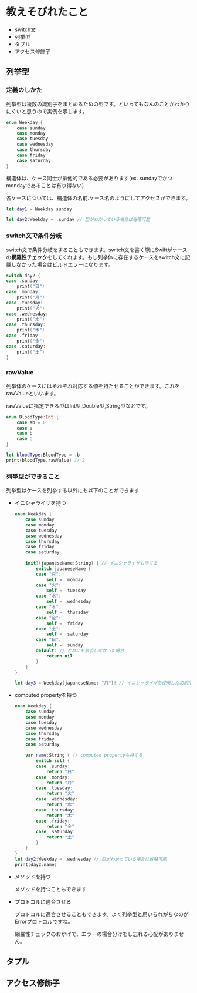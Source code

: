 # 教えそびれたこと

- switch文
- 列挙型
- タプル
- アクセス修飾子

## 列挙型

### 定義のしかた

列挙型は複数の識別子をまとめるための型です。といってもなんのことかわかりにくいと思うので実例を示します。

```swift
enum Weekday {
    case sunday
    case monday
    case tuesday
    case wednesday
    case thursday
    case friday
    case saturday
}
```

構造体は、ケース同士が排他的である必要があります(ex. sundayでかつmondayであることは有り得ない)

各ケースについては、構造体の名前.ケース名のようにしてアクセスができます。

```swift
let day1 = Weekday.sunday

let day2:Weekday = .sunday // 型がわかっている場合は省略可能
```

### switch文で条件分岐

switch文で条件分岐をすることもできます。switch文を書く際にSwiftがケースの**網羅性チェック**をしてくれます。もし列挙体に存在するケースをswitch文に記載しなかった場合はビルドエラーになります。

```swift
switch day2 {
case .sunday:
    print("日")
case .monday:
    print("月")
case .tuesday:
    print("火")
case .wednesday:
    print("水")
case .thursday:
    print("木")
case .friday:
    print("金")
case .saturday:
    print("土")
}
```

### rawValue

列挙体のケースにはそれぞれ対応する値を持たせることができます。これをrawValueといいます。

rawValueに指定できる型はInt型,Double型,String型などです。

```swift
enum BloodType:Int {
    case ab = 0
    case a
    case b
    case o
}

let bloodType:BloodType = .b
print(bloodType.rawValue) // 2
```

### 列挙型ができること

列挙型はケースを列挙する以外にも以下のことができます

- イニシャライザを持つ

    ```swift
    enum Weekday {
        case sunday
        case monday
        case tuesday
        case wednesday
        case thursday
        case friday
        case saturday
        
        init?(japaneseName:String) { // イニシャライザも持てる
            switch japaneseName {
            case "月":
                self = .monday
            case "火":
                self = .tuesday
            case "水":
                self = .wednesday
            case "木":
                self = .thursday
            case "金":
                self = .friday
            case "土":
                self = .saturday
            case "日":
                self = .sunday
            default: // どれにも該当しなかった場合
                return nil
            }
        }
    }

    let day3 = Weekday(japaneseName: "月")! // イニシャライザを使用した初期化
    ```

- computed propertyを持つ

    ```swift
    enum Weekday {
        case sunday
        case monday
        case tuesday
        case wednesday
        case thursday
        case friday
        case saturday
        
        var name:String { // computed propertyも持てる
            switch self {
            case .sunday:
                return "日"
            case .monday:
                return "月"
            case .tuesday:
                return "火"
            case .wednesday:
                return "水"
            case .thursday:
                return "木"
            case .friday:
                return "金"
            case .saturday:
                return "土"
            }
        }
    }
    let day2:Weekday = .wednesday // 型がわかっている場合は省略可能
    print(day2.name)
    ```

- メソッドを持つ

  メソッドを持つこともできます

- プロトコルに適合させる

  プロトコルに適合させることもできます。よく列挙型と用いられがちなのがErrorプロトコルですね。

  網羅性チェックのおかげで、エラーの場合分けをし忘れる心配がありません。

## タプル

## アクセス修飾子